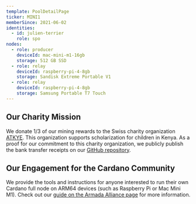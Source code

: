```yaml
---
template: PoolDetailPage
ticker: MINI1
memberSince: 2021-06-02
identities:
  - id: julien-terrier
    role: spo
nodes:
  - role: producer
    deviceId: mac-mini-m1-16gb
    storage: 512 GB SSD
  - role: relay
    deviceId: raspberry-pi-4-8gb
    storage: Sandisk Extreme Portable V1
  - role: relay
    deviceId: raspberry-pi-4-8gb
    storage: Samsung Portable T7 Touch
---
```


## Our Charity Mission

We donate 1/3 of our mining rewards to the Swiss charity organization [ATKYE](https://atkye.ch/). This organization supports scholarization for children in Kenya.
As a proof for our commitment to this charity organization, we publicly publish the bank transfer receipts on our [GitHub repository](https://github.com/jterrier84/minipool/tree/main/Donations). 

## Our Engagement for the Cardano Community

We provide the tools and instructions for anyone interested to run their own Cardano full node on ARM64 devices (such as Raspberry Pi or Mac Mini M1). Check out our [guide on the Armada Alliance page](https://armada-alliance.com/guides/run-a-cardano-node-with-docker) for more information.
